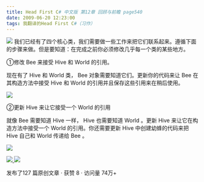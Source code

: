 ```yaml
---
title: Head First C# 中文版 第12章 回顾与前瞻 page540
date: 2009-06-20 12:23:00
tags: 我翻译的Head First C#（习作）
---
```

![](https://p-blog.csdn.net/images/p_blog_csdn_net/cuipengfei1/EntryImages/20090620/2009-06-20_12-11-51.jpg)
我们已经有了四个核心类，我们需要做一些工作来把它们联系起来。遵循下面的步骤来做。但是要知道：在完成之前你必须修改几乎每一个类的某些地方。

  

①修改  Bee  来接受  Hive  和  World  的引用。

  

现在有了  Hive  和  World  类，  Bee  对象需要知道它们。更新你的代码来让  Bee  在其构造方法中接受  Hive  和
World  的引用并且保存这些引用来在稍后使用。

  

![](https://p-blog.csdn.net/images/p_blog_csdn_net/cuipengfei1/EntryImages/20090620/2009-06-20_12-14-32.jpg)

②更新  Hive  来让它接受一个  World  的引用

  

就像  Bee  需要知道  Hive  一样，  Hive  也需要知道  World  。更新  Hive  来让它在构造方法中接受一个  World
的引用。你还需要更新  Hive  中创建幼蜂的代码来把  Hive  自己和  World  传递给  Bee  。

  

![](https://p-blog.csdn.net/images/p_blog_csdn_net/cuipengfei1/EntryImages/20090620/2009-06-20_12-16-53.jpg)



[ ![](https://profile.csdnimg.cn/5/2/5/3_cuipengfei1)
![](https://g.csdnimg.cn/static/user-reg-year/1x/11.png)
](https://blog.csdn.net/cuipengfei1)



发布了127 篇原创文章  ·  获赞 8  ·  访问量 74万+

